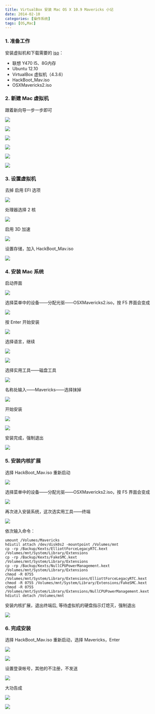 ```yaml
---
title: VirtualBox 安装 Mac OS X 10.9 Mavericks 小记
date: 2014-02-10
categories: [操作系统]
tags: [OS,Mac]
---
```


### 1. 准备工作

安装虚拟机和下载需要的 [iso](http://pan.baidu.com/s/1hqebqYw)：

* 联想 Y470 I5、8G内存
* Ubuntu 12.10
* VirtualBox 虚拟机（4.3.6）
* HackBoot_Mav.iso
* OSXMavericks2.iso

### 2. 新建 Mac 虚拟机

跟着新向导一步一步即可

![](/2014/02/10/images/1.png)

![](/2014/02/10/images/2.png)

![](/2014/02/10/images/3.png)

![](/2014/02/10/images/4.png)

![](/2014/02/10/images/5.png)

![](/2014/02/10/images/6.png)

### 3. 设置虚拟机

去掉 启用 EFI 选项

![](/2014/02/10/images/7.png)

处理器选择 2 核

![](/2014/02/10/images/8.png)

启用 3D 加速

![](/2014/02/10/images/9.png)

设置存储，加入 HackBoot_Mav.iso

![](/2014/02/10/images/10.png)

### 4. 安装 Mac 系统

启动界面

![](/2014/02/10/images/11.png)

选择菜单中的设备——分配光驱——OSXMavericks2.iso，按 F5 界面会变成

![](/2014/02/10/images/12.png)

按 Enter 开始安装

![](/2014/02/10/images/13.png)

选择语言，继续

![](/2014/02/10/images/14.png)

![](/2014/02/10/images/15.png)

选择实用工具——磁盘工具

![](/2014/02/10/images/16.png)

名称处输入——Mavericks——选择抹掉

![](/2014/02/10/images/17.png)

开始安装

![](/2014/02/10/images/18.png)

![](/2014/02/10/images/19.png)

安装完成，强制退出

![](/2014/02/10/images/20.png)

### 5. 安装内核扩展

选择 HackBoot_Mav.iso 重新启动

![](/2014/02/10/images/21.png)

选择菜单中的设备——分配光驱——OSXMavericks2.iso，按 F5 界面会变成

![](/2014/02/10/images/22.png)

再次进入安装系统，这次选实用工具——终端

![](/2014/02/10/images/23.png)

依次输入命令：
```
umount /Volumes/Mavericks
hdiutil attach /dev/disk0s2 -mountpoint /Volumes/mnt
cp -rp /Backup/Kexts/ElliottForceLegacyRTC.kext /Volumes/mnt/System/Library/Extensions
cp -rp /Backup/Kexts/FakeSMC.kext /Volumes/mnt/System/Library/Extensions
cp -rp /Backup/Kexts/NullCPUPowerManagement.kext /Volumes/mnt/System/Library/Extensions
chmod -R 0755 /Volumes/mnt/System/Library/Extensions/ElliottForceLegacyRTC.kext
chmod -R 0755 /Volumes/mnt/System/Library/Extensions/FakeSMC.kext
chmod -R 0755 /Volumes/mnt/System/Library/Extensions/NullCPUPowerManagement.kext
hdiutil detach /Volumes/mnt
```

安装内核扩展，退出终端后, 等待虚拟机的硬盘指示灯熄灭，强制退出

![](/2014/02/10/images/24.png)

### 6. 完成安装

选择 HackBoot_Mav.iso 重新启动，选择 Mavericks，Enter

![](/2014/02/10/images/25.png)

![](/2014/02/10/images/26.png)

设置登录帐号，其他的不注册，不发送

![](/2014/02/10/images/27.png)

大功告成

![](/2014/02/10/images/28.png)

![](/2014/02/10/images/29.png)
